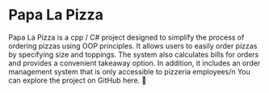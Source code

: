 # Papa La Pizza

Papa La Pizza is a cpp / C# project designed to simplify the process of ordering pizzas using OOP principles. It allows users to easily order pizzas by specifying size and toppings. The system also calculates bills for orders and provides a convenient takeaway option.
In addition, it includes an order management system that is only accessible to pizzeria employees/n
You can explore the project on GitHub here. 🍕





